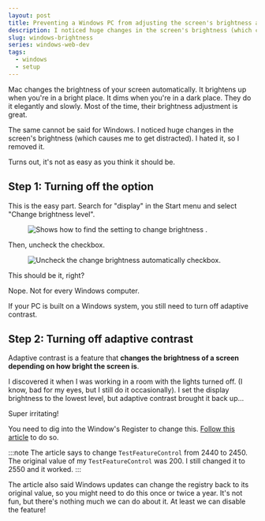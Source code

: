 ```yaml
---
layout: post
title: Preventing a Windows PC from adjusting the screen's brightness automatically
description: I noticed huge changes in the screen's brightness (which causes me to get distracted). I hated it, so I removed it. 
slug: windows-brightness
series: windows-web-dev
tags:
  - windows
  - setup
---
```


Mac changes the brightness of your screen automatically. It brightens up when you're in a bright place. It dims when you're in a dark place. They do it elegantly and slowly. Most of the time, their brightness adjustment is great.

The same cannot be said for Windows. I noticed huge changes in the screen's brightness (which causes me to get distracted). I hated it, so I removed it. 

Turns out, it's not as easy as you think it should be. 

<!--more-->

## Step 1: Turning off the option

This is the easy part. Search for "display" in the Start menu and select "Change brightness level". 

<figure role="figure">
  <img src="/images/2020/windows-brightness/change-brightness-level.png" alt="Shows how to find the setting to change brightness .">
</figure>

Then, uncheck the checkbox. 

<figure role="figure">
  <img src="/images/2020/windows-brightness/change-brightness-checkbox.png" alt="Uncheck the change brightness automatically checkbox.">
</figure>

This should be it, right? 

Nope. Not for every Windows computer.

If your PC is built on a Windows system, you still need to turn off adaptive contrast. 

## Step 2: Turning off adaptive contrast

Adaptive contrast is a feature that **changes the brightness of a screen depending on how bright the screen is**. 

I discovered it when I was working in a room with the lights turned off. (I know, bad for my eyes, but I still do it occasionally). I set the display brightness to the lowest level, but adaptive contrast brought it back up... 

Super irritating! 

You need to dig into the Window's Register to change this. [Follow this article][1] to do so. 

:::note
The article says to change `TestFeatureControl` from 2440 to 2450. The original value of my `TestFeatureControl` was 200. I still changed it to 2550 and it worked. 
:::

The article also said Windows updates can change the registry back to its original value, so you might need to do this once or twice a year. It's not fun, but there's nothing much we can do about it. At least we can disable the feature!  

[1]:	https://www.windowscentral.com/how-disable-adapative-contrast-surface